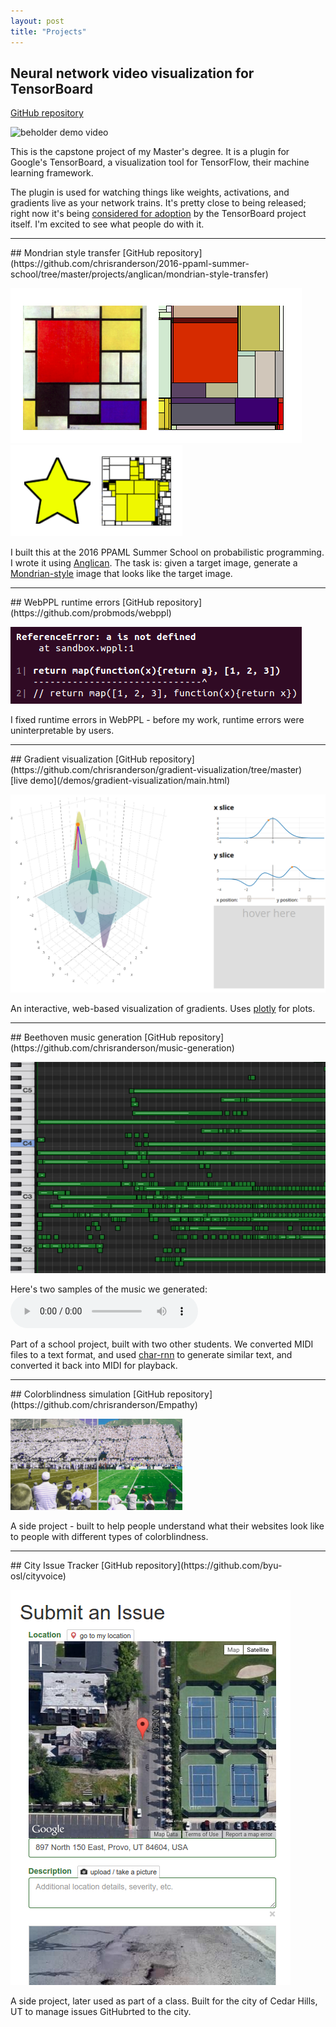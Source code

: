 ```yaml
---
layout: post
title: "Projects"
---
```

## Neural network video visualization for TensorBoard
[GitHub repository](https://github.com/chrisranderson/beholder/)

![beholder demo video](https://raw.githubusercontent.com/chrisranderson/beholder/master/readme-images/demo.gif)

This is the capstone project of my Master's degree. It is a plugin for Google's TensorBoard, a visualization tool for TensorFlow, their machine learning framework.

The plugin is used for watching things like weights, activations, and gradients live as your network trains. It's pretty close to being released; right now it's being [considered for adoption](https://github.com/chrisranderson/beholder/issues/33) by the TensorBoard project itself. I'm excited to see what people do with it.

<hr>  
## Mondrian style transfer 
[GitHub repository](https://github.com/chrisranderson/2016-ppaml-summer-school/tree/master/projects/anglican/mondrian-style-transfer)

![](/images/projects/mondrian-continuous.png) 
![](/images/projects/star-mondrian.png) 

I built this at the 2016 PPAML Summer School on probabilistic programming. I wrote it using [Anglican](http://www.robots.ox.ac.uk/~fwood/anglican). The task is: given a target image, generate a [Mondrian-style](https://www.google.com/search?q=mondrian+paintings&safe=active&espv=2&source=lnms&tbm=isch&sa=X&ved=0ahUKEwjGluS1hY3PAhUJ7mMKHTVBAlkQ_AUICCgB&biw=790&bih=766) image that looks like the target image.

<hr>  
## WebPPL runtime errors
[GitHub repository](https://github.com/probmods/webppl)

![](/images/projects/webppl-error.png)

I fixed runtime errors in WebPPL - before my work, runtime errors were uninterpretable by users.

<hr/>
## Gradient visualization 
[GitHub repository](https://github.com/chrisranderson/gradient-visualization/tree/master)<br>
[live demo](/demos/gradient-visualization/main.html)

![](/images/projects/gradient-viz.png) 

An interactive, web-based visualization of gradients. Uses [plotly](https://plot.ly/) for plots.

<hr/>
## Beethoven music generation 
[GitHub repository](https://github.com/chrisranderson/music-generation)

![](/images/projects/music-gen.png) 

Here's two samples of the music we generated: <br>
<audio controls>
  <source src="/sound/generated-music.mp3" type="audio/mpeg">
</audio>

Part of a school project, built with two other students. We converted MIDI files to a text format, and used [char-rnn](https://github.com/karpathy/char-rnn) to generate similar text, and converted it back into MIDI for playback.
<hr/>
## Colorblindness simulation 
[GitHub repository](https://github.com/chrisranderson/Empathy)

![](/images/projects/colorblindness-comparison.png) 

A side project - built to help people understand what their websites look like to people with different types of colorblindness.
<hr/>
## City Issue Tracker 
[GitHub repository](https://github.com/byu-osl/cityvoice)

![](/images/projects/tracker1.png) 

A side project, later used as part of a class. Built for the city of Cedar Hills, UT to manage issues GitHubrted to the city.
